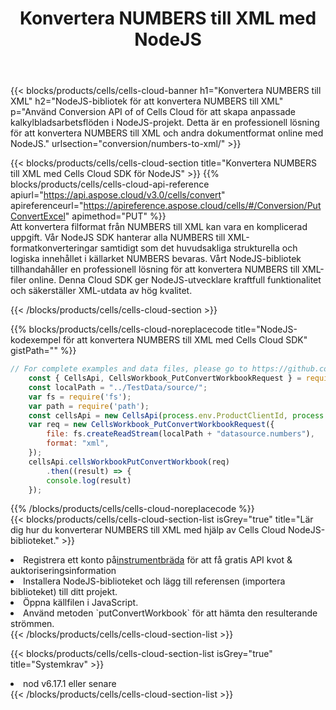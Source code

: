 ﻿---
title:  Konvertera NUMBERS till XML med NodeJS
description: Använda Aspose.Cells Cloud SDK för NodeJS för att konvertera en NUMBERS-formatfil till en XML-formatfil.
kwords: Excel, Convert NUMBERS to XML, REST, NodeJS
howto: How to convert NUMBERS to XML using Aspose.Cells Cloud NodeJS library.
---
{{< blocks/products/cells/cells-cloud-banner h1="Konvertera NUMBERS till XML" h2="NodeJS-bibliotek för att konvertera NUMBERS till XML" p="Använd Conversion API of of Cells Cloud för att skapa anpassade kalkylbladsarbetsflöden i NodeJS-projekt. Detta är en professionell lösning för att konvertera NUMBERS till XML och andra dokumentformat online med NodeJS." urlsection="conversion/numbers-to-xml/" >}}

{{< blocks/products/cells/cells-cloud-section title="Konvertera NUMBERS till XML med Cells Cloud SDK för NodeJS" >}}
{{% blocks/products/cells/cells-cloud-api-reference apiurl="https://api.aspose.cloud/v3.0/cells/convert" apireferenceurl="https://apireference.aspose.cloud/cells/#/Conversion/PutConvertExcel" apimethod="PUT" %}}
<br/>
Att konvertera filformat från NUMBERS till XML kan vara en komplicerad uppgift. Vår NodeJS SDK hanterar alla NUMBERS till XML-formatkonverteringar samtidigt som det huvudsakliga strukturella och logiska innehållet i källarket NUMBERS bevaras. Vårt NodeJS-bibliotek tillhandahåller en professionell lösning för att konvertera NUMBERS till XML-filer online. Denna Cloud SDK ger NodeJS-utvecklare kraftfull funktionalitet och säkerställer XML-utdata av hög kvalitet.

{{< /blocks/products/cells/cells-cloud-section >}}

{{% blocks/products/cells/cells-cloud-noreplacecode title="NodeJS-kodexempel för att konvertera NUMBERS till XML med Cells Cloud SDK" gistPath="" %}}
 
```js
// For complete examples and data files, please go to https://github.com/aspose-cells-cloud/aspose-cells-cloud-node/
    const { CellsApi, CellsWorkbook_PutConvertWorkbookRequest } = require("asposecellscloud");
    const localPath = "../TestData/source/";
    var fs = require('fs');
    var path = require('path');
    const cellsApi = new CellsApi(process.env.ProductClientId, process.env.ProductClientSecret);
    var req = new CellsWorkbook_PutConvertWorkbookRequest({
        file: fs.createReadStream(localPath + "datasource.numbers"),
        format: "xml",
    });
    cellsApi.cellsWorkbookPutConvertWorkbook(req)
        .then((result) => {
        console.log(result)
    });
```
 
{{% /blocks/products/cells/cells-cloud-noreplacecode %}}
<br/>
{{< blocks/products/cells/cells-cloud-section-list isGrey="true" title="Lär dig hur du konverterar NUMBERS till XML med hjälp av Cells Cloud NodeJS-biblioteket." >}}
<li> Registrera ett konto på<a href="https://dashboard.aspose.cloud/">instrumentbräda</a> för att få gratis API kvot & auktoriseringsinformation</li>
<li>Installera NodeJS-biblioteket och lägg till referensen (importera biblioteket) till ditt projekt.</li>
<li>Öppna källfilen i JavaScript.</li>
<li>Använd metoden `putConvertWorkbook` för att hämta den resulterande strömmen.</li>
{{< /blocks/products/cells/cells-cloud-section-list >}}

{{< blocks/products/cells/cells-cloud-section-list isGrey="true" title="Systemkrav" >}}
<li>nod v6.17.1 eller senare</li>
{{< /blocks/products/cells/cells-cloud-section-list >}}
